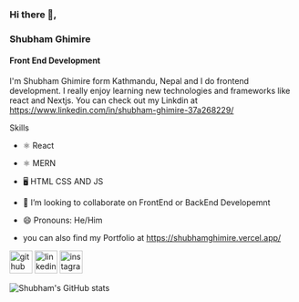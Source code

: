 ### Hi there 👋, 
### Shubham Ghimire

#### Front End Development 
I'm Shubham Ghimire form  Kathmandu, Nepal and I do frontend development. I really enjoy learning new technologies and frameworks like react and Nextjs. You can check out my Linkdin at https://www.linkedin.com/in/shubham-ghimire-37a268229/

Skills
- ⚛️ React
- ⚛️ MERN
- 🖥️ HTML CSS AND JS

- 👯 I’m looking to collaborate on FrontEnd or BackEnd Developemnt
- 😄 Pronouns: He/Him

- you can also find my Portfolio at https://shubhamghimire.vercel.app/


[<img src='https://cdn.jsdelivr.net/npm/simple-icons@3.0.1/icons/github.svg' alt='github' height='40' color='white'>](https://github.com/ShubhamGhimre)  [<img src='https://cdn.jsdelivr.net/npm/simple-icons@3.0.1/icons/linkedin.svg' alt='linkedin' height='40'>](https://www.linkedin.com/in/shubham-ghimire-37a268229/)  [<img src='https://cdn.jsdelivr.net/npm/simple-icons@3.0.1/icons/instagram.svg' alt='instagram' height='40'>](https://www.instagram.com/https://www.instagram.com/shubham_1ghimire//)  



![Shubham's GitHub stats](https://github-readme-stats.vercel.app/api?username=ShubhamGhimre&show_icons=true&theme=transparent)





